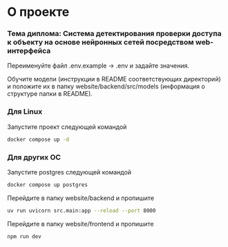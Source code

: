 # О проекте

### Тема диплома: Система детектирования проверки доступа к объекту на основе нейронных сетей посредством web-интерфейса

Переименуйте файл .env.example -> .env и задайте значения.

Обучите модели (инструкции в README соответствующих директорий) и положите их в папку website/backend/src/models (информация о структуре папки в README).

### Для Linux
Запустите проект следующей командой

```bash
docker compose up -d
```

### Для других ОС

Запустите postgres следующей командой

```bash
docker compose up postgres
```

Перейдите в папку website/backend и пропишите

```bash
uv run uvicorn src.main:app --reload --port 8000
```

Перейдите в папку website/frontend и пропишите

```bash
npm run dev
```